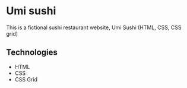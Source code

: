 # Umi sushi
This is a fictional sushi restaurant website, Umi Sushi (HTML, CSS, CSS grid)

## Technologies
- HTML
- CSS
- CSS Grid
